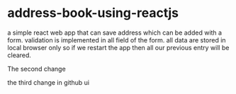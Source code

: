 # address-book-using-reactjs
a simple react web app that can save address which can be added with a form. validation is implemented in all field of the form. all data are stored in local browser only so if we restart the app then all our previous entry will be cleared.

The second change

the third change in github ui
